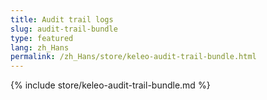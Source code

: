 ```yaml
---
title: Audit trail logs
slug: audit-trail-bundle
type: featured
lang: zh_Hans
permalink: /zh_Hans/store/keleo-audit-trail-bundle.html
---
```


{% include store/keleo-audit-trail-bundle.md %}
